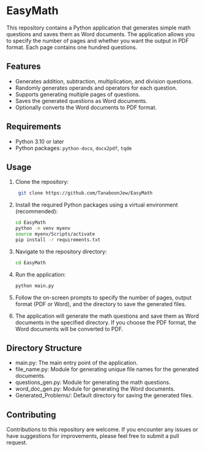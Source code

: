 # EasyMath

This repository contains a Python application that generates simple math questions and saves them as Word documents. The application allows you to specify the number of pages and whether you want the output in PDF format. Each page contains one hundred questions.

## Features

- Generates addition, subtraction, multiplication, and division questions.
- Randomly generates operands and operators for each question.
- Supports generating multiple pages of questions.
- Saves the generated questions as Word documents.
- Optionally converts the Word documents to PDF format.

## Requirements

- Python 3.10 or later
- Python packages: `python-docx`, `docx2pdf`, `tqdm`

## Usage

1. Clone the repository:

   ```bash
    git clone https://github.com/TanaboonJew/EasyMath

2. Install the required Python packages using a virtual environment (recommended):

    ```bash
    cd EasyMath
    python -m venv myenv
    source myenv/Scripts/activate
    pip install -r requirements.txt
    
3. Navigate to the repository directory:

    ```bash
    cd EasyMath

4. Run the application:

    ```bash
    python main.py

5. Follow the on-screen prompts to specify the number of pages, output format (PDF or Word), and the directory to save the generated files.

6. The application will generate the math questions and save them as Word documents in the specified directory. If you choose the PDF format, the Word documents will be converted to PDF.

## Directory Structure

- main.py: The main entry point of the application.
- file_name.py: Module for generating unique file names for the generated documents.
- questions_gen.py: Module for generating the math questions.
- word_doc_gen.py: Module for generating the Word documents.
- Generated_Problems/: Default directory for saving the generated files.

## Contributing
Contributions to this repository are welcome. If you encounter any issues or have suggestions for improvements, please feel free to submit a pull request.
